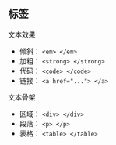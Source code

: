 
## 标签

文本效果

- 倾斜： `<em> </em>`
- 加粗： `<strong> </strong>`
- 代码： `<code> </code>`
- 链接： `<a href="..."> </a>`

文本骨架

- 区域： `<div> </div>`
- 段落： `<p> </p>`
- 表格： `<table> </table>`

